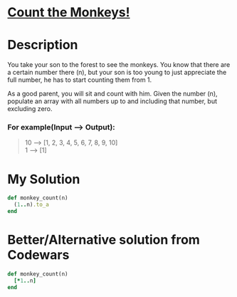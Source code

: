 # [Count the Monkeys!](https://www.codewars.com/kata/56f69d9f9400f508fb000ba7)

# Description
You take your son to the forest to see the monkeys. You know that there are a certain number there (n), but your son is 
too young to just appreciate the full number, he has to start counting them from 1.

As a good parent, you will sit and count with him. Given the number (n), populate an array with all numbers up to and 
including that number, but excluding zero.

### For example(Input --> Output):
>10 --> [1, 2, 3, 4, 5, 6, 7, 8, 9, 10]\
1 --> [1]

# My Solution
```ruby
def monkey_count(n)
  (1..n).to_a
end
```
# Better/Alternative solution from Codewars
```ruby
def monkey_count(n)
  [*1..n]
end
```
